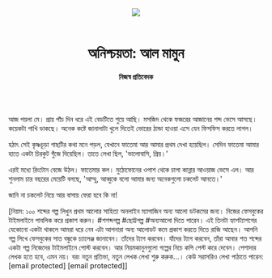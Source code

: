 <div align=center>
<img src=https://images.prothomalo.com/prothomalo-bangla/2021-01/1d75151c-eff9-4e9f-ac28-aebc4618d00f/palo_bangla_og.png />
<br><br>
<h1>অনিশ্চয়তা: আল মামুন</h1> 
<h4>নিজস্ব প্রতিবেদক</h4>
<br><br>
</div>

আজ পয়লা মে। প্রায় পাঁচ দিন ধরে এই বেডটিতে শুয়ে আছি। মসজিদ থেকে ফজরের আজানের শব্দ ভেসে আসছে। কয়েকটা পাখি ডাকছে। অনেক কষ্টে জানালাটা খুলে দিতেই ভোরের ঠান্ডা হাওয়া এসে যেন ফিসফিস করতে লাগল।

হঠাৎ সেই কৃষ্ণচূড়া গাছটির কথা মনে পড়ল, যেখানে ফাতেমা আর আমার প্রথম দেখা হয়েছিল। সেদিন ফাতেমা আমার হাতে একটা চিরকুট গুঁজে দিয়েছিল। তাতে লেখা ছিল, 'ভালোবাসি, প্রিয়।'

এরই মধ্যে রিংটোন বেজে উঠল। ফাতেমার কল। মুঠোফোনের ওপাশ থেকে চাপা কান্নার আওয়াজ ভেসে এল। আর শুনলাম চার বছরের মেয়েটি বলছে, 'আম্মু, আব্বুকে বলো আমার জন্য অনেকগুলো চকলেট আনতে।'

জানি না চকলেট নিয়ে আর বাসায় ফেরা হবে কি না!

[নিয়ম: ১০০ শব্দের গল্প লিখুন প্রথম আলোর সাহিত্য অনলাইন ম্যাগাজিন অন্য আলো ডটকমের জন্য। নিজের ফেসবুকের টাইমলাইনে পাবলিক করে প্রকাশ করুন। #শশব্দগল্প #ছোট্টগল্প #অন্যআলো দিতে পারেন। এই তিনটা হ্যাশট্যাশগের যেকোনো একটা থাকলে আমরা ধরে নেব এটা আপনারা অন্য আলোডট কমে প্রকাশ করতে দিতে রাজি আছেন। আপনি গল্প লিখে ফেসবুকের সাত বন্ধুকে চ্যালেঞ্জ জানাবেন। তাঁদের ট্যাগ করবেন। যাঁদের ট্যাগ করবেন, তাঁরা আবার শত শব্দের একটা গল্প নিজেদের টাইমলাইনে পোস্ট করবেন। আর নিয়মকানুনগুলো গল্পের নিচে কপি পেস্ট করে দেবেন। পেশাদার লেখক হতে হবে, এমন নয়। বরং নতুন প্রতিভা, নতুন লেখক লেখা শুরু করুক...। কেউ সরাসরিও লেখা পাঠাতে পারেন: [email protected] [email protected]]
